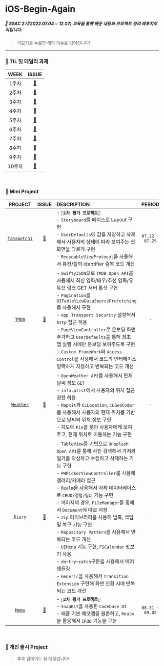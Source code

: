 # iOS-Begin-Again

##### 🌱 SSAC 2기(2022.07.04 ~ 12.07) 교육을 통해 배운 내용과 프로젝트 정리 레포지토리입니다.

> 이모지를 누르면 해당 이슈로 넘어갑니다!

<hr>

### **🥳 TIL 및 데일리 과제**

|WEEK|ISSUE|
|:-:|:-:|
|1주차|[🛟](https://github.com/heerucan/iOS-Begin-Again/issues/1)|
|2주차|[🛟](https://github.com/heerucan/iOS-Begin-Again/issues/3)|
|3주차|[🛟](https://github.com/heerucan/iOS-Begin-Again/issues/7)|
|4주차|[🛟](https://github.com/heerucan/iOS-Begin-Again/issues/8)|
|5주차|[🛟](https://github.com/heerucan/iOS-Begin-Again/issues/9)|
|6주차|[🛟](https://github.com/heerucan/iOS-Begin-Again/issues/11)|
|7주차|[🛟](https://github.com/heerucan/iOS-Begin-Again/issues/12)|
|8주차|[🛟](https://github.com/heerucan/iOS-Begin-Again/issues/14)|
|9주차|[🛟](https://github.com/heerucan/iOS-Begin-Again/issues/15)|
|10주차|[🛟](https://github.com/heerucan/iOS-Begin-Again/issues/15)|  

<br>

### **🥳 Mini Project**
|PROJECT|ISSUE|DESCRIPTION|PERIOD|
|:-:|:-:|:-|:-:|
|[`Tamagotchi`](https://github.com/heerucan/SSAC-Tamagotchi)|[🛟](https://github.com/heerucan/SSAC-Tamagotchi/issues)|- **`🦋1차 평가 프로젝트🦋`** <br> - `Storyboard`를 베이스로 Layout 구현 <br> - `UserDefaults`에 값을 저장하고 삭제해서 사용자의 상태에 따라 보여주는 첫 화면을 다르게 구현 <br> - `ReuseableViewProtocol`을 사용해서 뷰컨/셀의 identifier 중복 코드 개선|`07.22 - 07.25`|
|[`TMDB`](https://github.com/heerucan/iOS-Begin-Again/tree/main/TMDB)|[🛟](https://github.com/heerucan/iOS-Begin-Again/issues/10)|- `SwiftyJSON`으로 `TMDB Open API`를 사용해서 최신 영화/배우/추천 영화/유튜브 링크 GET 서버 통신 구현  <br> - `Pagination`을 `UITableViewDataSourcePrefetching`를 사용해서 구현 <br> - `App Transport Security` 설정해서 `http` 접근 허용 <br> - `PageViewController`로 온보딩 화면 추가하고 `UserDefaults`를 통해 최초 앱 실행 시에만 온보딩 보여주도록 구현 <br> - `Custom FrameWork`와 `Access Control`을 사용해서 코드의 인터페이스 명확하게 지정하고 반복되는 코드 개선 |`-`|
|[`Weather`](https://github.com/heerucan/Huree-Weather)|[🛟](https://github.com/heerucan/Huree-Weather/issues)|- `OpenWeather API`를 사용해서 현재 날씨 정보 `GET` <br> - `info.plist`에서 사용자의 위치 접근 권한 허용 <br> - `MapKit`과 `CLLocation`, `CLGeoCoder`를 사용해서 사용자의 현재 위치를 기반으로 날씨와 위치 정보 구현 <br> - 지도에 `Pin`을 꽂아 사용자에게 보여주고, 현재 위치로 이동하는 기능 구현|`-`|
|[`Diary`](https://github.com/heerucan/Huree-Diary)|[🛟](https://github.com/heerucan/Huree-Diary/issues)|- `TableView`를 기반으로 `Unsplash Open API`를 통해 사진 검색해서 가져와 일기를 작성하고 수정하고 삭제하는 기능 구현 <br> - `PHPickerViewController`를 사용해 갤러리/카메라 접근 <br> - `Realm`을 사용해서 자체 데이터베이스로 `CRUD/정렬/필터` 기능 구현 <br> - 이미지의 경우, `FileManager`를 통해서 `Document`에 따로 저장 <br> - `Zip` 라이브러리를 사용해 압축, 백업 및 복구 기능 구현 <br> - `Repository Pattern`을 사용해서 반복되는 코드 개선 <br> - `UIMenu` 기능 구현, `FSCalendar` 맛보기 사용 <br> - `do~try~catch`구문을 사용해서 에러 핸들링 <br> - `Generic`을 사용해서 `Transition Extension` 구현해 화면 전환 시에 반복되는 코드 개선 |`-`|
|[`Memo`](https://github.com/heerucan/SSAC-MEMO)|[🛟](https://github.com/heerucan/SSAC-MEMO/issues)|- **`🦋2차 평가 프로젝트🦋`** <br> - `SnapKit`을 사용한 `Codebase UI` <br> - 애플 기본 메모앱을 클론하고, `Realm`을 활용해서 `CRUD` 기능을 구현|`08.31 - 09.05`|

<br>

### **🥳 개인 출시 Project**
> 추후 업데이트 될 예정입니다!

<br>


